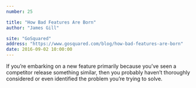 ```yaml
---
number: 25

title: "How Bad Features Are Born"
author: "James Gill"

site: "GoSquared"
address: "https://www.gosquared.com/blog/how-bad-features-are-born"
date: 2016-09-02 10:00:00
---
```


If you’re embarking on a new feature primarily because you’ve seen a competitor release something similar, then you probably haven’t thoroughly considered or even identified the problem you’re trying to solve.
